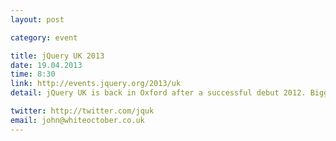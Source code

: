 ```yaml
---
layout: post

category: event

title: jQuery UK 2013
date: 19.04.2013
time: 8:30
link: http://events.jquery.org/2013/uk
detail: jQuery UK is back in Oxford after a successful debut 2012. Bigger venue, same single track format.

twitter: http://twitter.com/jquk
email: john@whiteoctober.co.uk
---
```

